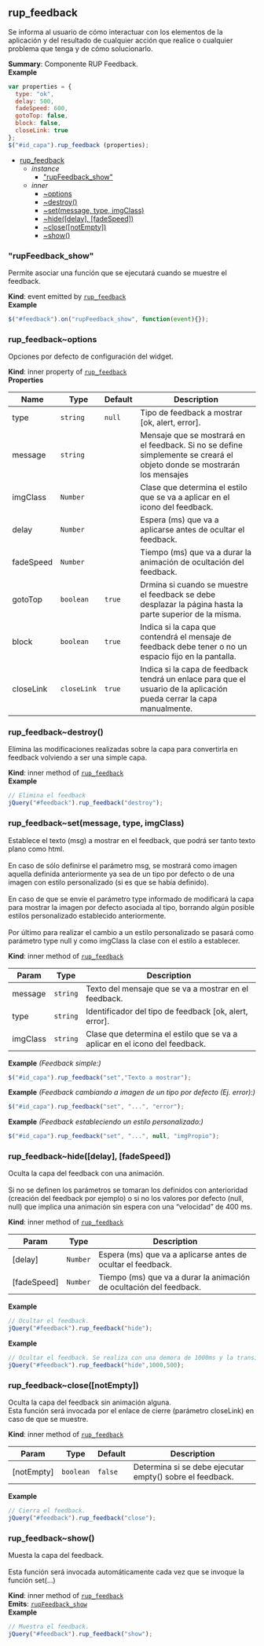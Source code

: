 <a name="module_rup_feedback"></a>

## rup_feedback
Se informa al usuario de cómo interactuar con los elementos de la aplicación y del resultado de cualquier acción que realice o cualquier problema que tenga y de cómo solucionarlo.

**Summary**: Componente RUP Feedback.  
**Example**  
```js
var properties = {  type: "ok",  delay: 500,  fadeSpeed: 600,  gotoTop: false,  block: false,  closeLink: true};$("#id_capa").rup_feedback (properties);
```

* [rup_feedback](#module_rup_feedback)
    * _instance_
        * ["rupFeedback_show"](#module_rup_feedback+event_rupFeedback_show)
    * _inner_
        * [~options](#module_rup_feedback..options)
        * [~destroy()](#module_rup_feedback..destroy)
        * [~set(message, type, imgClass)](#module_rup_feedback..set)
        * [~hide([delay], [fadeSpeed])](#module_rup_feedback..hide)
        * [~close([notEmpty])](#module_rup_feedback..close)
        * [~show()](#module_rup_feedback..show)

<a name="module_rup_feedback+event_rupFeedback_show"></a>

### "rupFeedback_show"
Permite asociar una función que se ejecutará cuando se muestre el feedback.

**Kind**: event emitted by [<code>rup_feedback</code>](#module_rup_feedback)  
**Example**  
```js
$("#feedback").on("rupFeedback_show", function(event){});
```
<a name="module_rup_feedback..options"></a>

### rup_feedback~options
Opciones por defecto de configuración del widget.

**Kind**: inner property of [<code>rup_feedback</code>](#module_rup_feedback)  
**Properties**

| Name | Type | Default | Description |
| --- | --- | --- | --- |
| type | <code>string</code> | <code>null</code> | Tipo de feedback a mostrar [ok, alert, error]. |
| message | <code>string</code> |  | Mensaje que se mostrará en el feedback. Si no se define simplemente se creará el objeto donde se mostrarán los mensajes |
| imgClass | <code>Number</code> | <code></code> | Clase que determina el estilo que se va a aplicar en el icono del feedback. |
| delay | <code>Number</code> | <code></code> | Espera (ms) que va a aplicarse antes de ocultar el feedback. |
| fadeSpeed | <code>Number</code> | <code></code> | Tiempo (ms) que va a durar la animación de ocultación del feedback. |
| gotoTop | <code>boolean</code> | <code>true</code> | Drmina si cuando se muestre el feedback se debe desplazar la página hasta la parte superior de la misma. |
| block | <code>boolean</code> | <code>true</code> | Indica si la capa que contendrá el mensaje de feedback debe tener o no un espacio fijo en la pantalla. |
| closeLink | <code>closeLink</code> | <code>true</code> | Indica si la capa de feedback tendrá un enlace para que el usuario de la aplicación pueda cerrar la capa manualmente. |

<a name="module_rup_feedback..destroy"></a>

### rup_feedback~destroy()
Elimina las modificaciones realizadas sobre la capa para convertirla en feedback volviendo a ser una simple capa.

**Kind**: inner method of [<code>rup_feedback</code>](#module_rup_feedback)  
**Example**  
```js
// Elimina el feedbackjQuery("#feedback").rup_feedback("destroy");
```
<a name="module_rup_feedback..set"></a>

### rup_feedback~set(message, type, imgClass)
Establece el texto (msg) a mostrar en el feedback, que podrá ser tanto texto plano como html. <br/><br/>En caso de sólo definirse el parámetro msg, se mostrará como imagen aquella definida anteriormente ya sea de un tipo por defecto o de una imagen con estilo personalizado (si es que se había definido). <br/><br/>En caso de que se envíe el parámetro type informado de modificará la capa para mostrar la imagen por defecto asociada al tipo, borrando algún posible estilos personalizado establecido anteriormente. <br/><br/>Por último para realizar el cambio a un estilo personalizado se pasará como parámetro type null y como imgClass la clase con el estilo a establecer.

**Kind**: inner method of [<code>rup_feedback</code>](#module_rup_feedback)  

| Param | Type | Description |
| --- | --- | --- |
| message | <code>string</code> | Texto del mensaje que se va a mostrar en el feedback. |
| type | <code>string</code> | Identificador del tipo de feedback [ok, alert, error]. |
| imgClass | <code>string</code> | Clase que determina el estilo que se va a aplicar en el icono del feedback. |

**Example** *(Feedback simple:)*  
```js
$("#id_capa").rup_feedback("set","Texto a mostrar");
```
**Example** *(Feedback cambiando a imagen de un tipo por defecto (Ej. error):)*  
```js
$("#id_capa").rup_feedback("set", "...", "error");
```
**Example** *(Feedback estableciendo un estilo personalizado:)*  
```js
$("#id_capa").rup_feedback("set", "...", null, "imgPropio");
```
<a name="module_rup_feedback..hide"></a>

### rup_feedback~hide([delay], [fadeSpeed])
Oculta la capa del feedback con una animación. <br/><br/>Si no se definen los parámetros se tomaran los definidos con anterioridad (creación del feedback por ejemplo) o si no los valores por defecto (null, null) que implica una animación sin espera con una “velocidad” de 400 ms.

**Kind**: inner method of [<code>rup_feedback</code>](#module_rup_feedback)  

| Param | Type | Description |
| --- | --- | --- |
| [delay] | <code>Number</code> | Espera (ms) que va a aplicarse antes de ocultar el feedback. |
| [fadeSpeed] | <code>Number</code> | Tiempo (ms) que va a durar la animación de ocultación del feedback. |

**Example**  
```js
// Ocultar el feedback.jQuery("#feedback").rup_feedback("hide");
```
**Example**  
```js
// Ocultar el feedback. Se realiza con una demora de 1000ms y la transición dura 500ms.jQuery("#feedback").rup_feedback("hide",1000,500);
```
<a name="module_rup_feedback..close"></a>

### rup_feedback~close([notEmpty])
Oculta la capa del feedback sin animación alguna.<br/>Esta función será invocada por el enlace de cierre (parámetro closeLink) en caso de que se muestre.

**Kind**: inner method of [<code>rup_feedback</code>](#module_rup_feedback)  

| Param | Type | Default | Description |
| --- | --- | --- | --- |
| [notEmpty] | <code>boolean</code> | <code>false</code> | Determina si se debe ejecutar empty() sobre el feedback. |

**Example**  
```js
// Cierra el feedback.jQuery("#feedback").rup_feedback("close");
```
<a name="module_rup_feedback..show"></a>

### rup_feedback~show()
Muesta la capa del feedback. <br/><br/>Esta función será invocada automáticamente cada vez que se invoque la función set(…)

**Kind**: inner method of [<code>rup_feedback</code>](#module_rup_feedback)  
**Emits**: [<code>rupFeedback_show</code>](#module_rup_feedback+event_rupFeedback_show)  
**Example**  
```js
// Muestra el feedback.jQuery("#feedback").rup_feedback("show");
```
